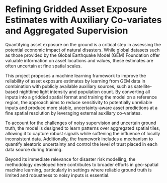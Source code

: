 # Refining Gridded Asset Exposure Estimates with Auxiliary Co-variates and Aggregated Supervision

Quantifying asset exposure on the ground is a critical step in assessing the potential economic impact of natural disasters. While global datasets such as those provided by the Global Earthquake Model (GEM) Foundation offer valuable information on asset locations and values, these estimates are often uncertain at fine spatial scales. 

This project proposes a machine learning framework to improve the reliability of asset exposure estimates by learning from GEM data in combination with publicly available auxiliary sources, such as satellite-based nighttime light intensity and population count. By converting all inputs into a gridded spatial format and training the model on a reference region, the approach aims to reduce sensitivity to potentially unreliable inputs and produce more stable, uncertainty-aware asset predictions at a fine spatial resolution by leveraging external auxiliary co-variates.

To account for the challenges of noisy supervision and uncertain ground truth, the model is designed to learn patterns over aggregated spatial tiles, allowing it to capture robust signals while softening the influence of locally inconsistent data. Additionally, the framework includes a mechanism to quantify aleatoric uncertainty and control the level of trust placed in each data source during training.

Beyond its immediate relevance for disaster risk modelling, the methodology developed here contributes to broader efforts in geo-spatial machine learning, particularly in settings where reliable ground truth is limited and robustness to noisy inputs is essential.
